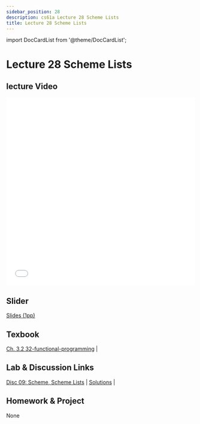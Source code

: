 ```yaml
---
sidebar_position: 28
description: cs61a Lecture 28 Scheme Lists
title: Lecture 28 Scheme Lists
---
```


import DocCardList from '@theme/DocCardList';


# Lecture 28 Scheme Lists
## lecture Video

<iframe src="//player.bilibili.com/player.html?aid=277746636&bvid=BV17c411f78k&cid=1311465503&p=1&high_quality=1&danmaku=0" scrolling="no" border="0" frameborder="no" framespacing="0" allowfullscreen="true" allowfullscreen="allowfullscreen" width="100%" height="500" scrolling="no" frameborder="0" sandbox="allow-top-navigation allow-same-origin allow-forms allow-scripts"> </iframe>

## Slider
[Slides (1pp)](/resource/cs61a/28-Scheme_Lists_1pp.pdf)
## Texbook
[Ch. 3.2 32-functional-programming](https://www.composingprograms.com/pages/32-functional-programming.html) | 

## Lab & Discussion Links
[Disc 09: Scheme, Scheme Lists](../ldis/disc09.md) | [Solutions](../ldis/sol-disc09.md) | 

## Homework & Project
None


<DocCardList />

